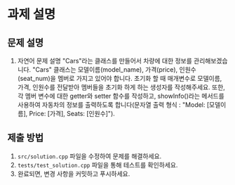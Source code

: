 # 과제 설명

## 문제 설명
1. 자연어 문제 설명
"Cars"라는 클래스를 만들어서 차량에 대한 정보를 관리해보겠습니다. "Cars" 클래스는 모델이름(model_name), 가격(price), 인원수(seat_num)을 멤버로 가지고 있어야 합니다. 초기화 할 때 매개변수로 모델이름, 가격, 인원수를 전달받아 멤버들을 초기화 하게 하는 생성자를 작성해주세요. 또한, 각 멤버 변수에 대한 getter와 setter 함수를 작성하고, showInfo()라는 메서드를 사용하여 자동차의 정보를 출력하도록 합니다(문자열 출력 형식 : "Model: [모델이름], Price: [가격], Seats: [인원수]").

## 제출 방법
1. `src/solution.cpp` 파일을 수정하여 문제를 해결하세요.
2. `tests/test_solution.cpp` 파일을 통해 테스트를 확인하세요.
3. 완료되면, 변경 사항을 커밋하고 푸시하세요.
